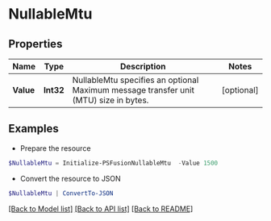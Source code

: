 # NullableMtu
## Properties

Name | Type | Description | Notes
------------ | ------------- | ------------- | -------------
**Value** | **Int32** | NullableMtu specifies an optional Maximum message transfer unit (MTU) size in bytes. | [optional] 

## Examples

- Prepare the resource
```powershell
$NullableMtu = Initialize-PSFusionNullableMtu  -Value 1500
```

- Convert the resource to JSON
```powershell
$NullableMtu | ConvertTo-JSON
```

[[Back to Model list]](../README.md#documentation-for-models) [[Back to API list]](../README.md#documentation-for-api-endpoints) [[Back to README]](../README.md)

